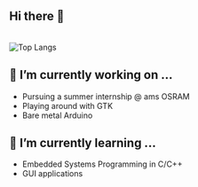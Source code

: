 ## Hi there 👋
\
![Top Langs](https://github-readme-stats.vercel.app/api/top-langs/?username=arminveres&layout=compact&hide=vimscript,css,html,scss,sass)

## 🔭 I’m currently working on ...

- Pursuing a summer internship @ ams OSRAM
- Playing around with GTK
- Bare metal Arduino

## 🌱 I’m currently learning ...
- Embedded Systems Programming in C/C++
- GUI applications

<!--
**arminveres/arminveres** is a ✨ _special_ ✨ repository because its `README.md` (this file) appears on your GitHub profile.

Here are some ideas to get you started:

- 👯 I’m looking to collaborate on ...
- 🤔 I’m looking for help with ...
- 💬 Ask me about ...
- 📫 How to reach me: ...
- 😄 Pronouns: ...
- ⚡ Fun fact: ...
-->
